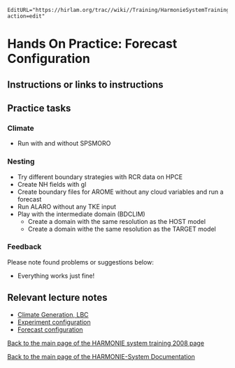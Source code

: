 ```@meta
EditURL="https://hirlam.org/trac//wiki//Training/HarmonieSystemTraining2008/Training/Forecast?action=edit"
```

# Hands On Practice: Forecast Configuration

## Instructions or links to instructions
## Practice tasks


### Climate

 * Run with and without SPSMORO


### Nesting

 * Try different boundary strategies with RCR data on HPCE
 * Create NH fields with gl
 * Create boundary files for AROME without any cloud variables and run a forecast
 * Run ALARO without any TKE input
 * Play with the intermediate domain (BDCLIM)
    * Create a domain with the same resolution as the HOST model
    * Create a domain withe the same resolution as the TARGET model
   




### Feedback

Please note found problems or suggestions below:

 * Everything works just fine!



## Relevant lecture notes
 * [Climate Generation, LBC](../../../HarmonieSystemTraining2008/Lecture/DomainAndCoupling.md)
 * [Experiment configuration](../../../HirlamSystemDocumentation/Mesoscale/HarmonieScripts.md#smsconfig_exp.h)
 * [Forecast configuration](../../../HarmonieSystemTraining2008/Lecture/Forecast.md)

[ Back to the main page of the HARMONIE system training 2008 page](https://hirlam.org/trac/wiki/HarmonieSystemTraining2008)

[Back to the main page of the HARMONIE-System Documentation](https://hirlam.org/trac/wiki/HarmonieSystemDocumentation)